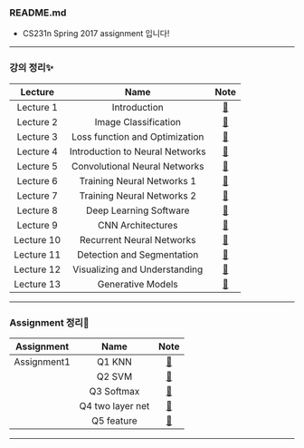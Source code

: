 ### README.md

 - CS231n Spring 2017 assignment 입니다!  
 
 ***
 ### 강의 정리✨
|__Lecture__|__Name__|__Note__|
|:---:|:---:|:---:|
|Lecture 1|Introduction|[📖](https://blog.naver.com/ljwon77_/222032524072)|
|Lecture 2|Image Classification|[📖](https://blog.naver.com/ljwon77_/222037832826)|
|Lecture 3|Loss function and Optimization|[📖](https://blog.naver.com/ljwon77_/222046271960)|
|Lecture 4|Introduction to Neural Networks|[📖](https://blog.naver.com/ljwon77_/222052114083)|
|Lecture 5|Convolutional Neural Networks|[📖](https://blog.naver.com/ljwon77_/222062160370)|
|Lecture 6|Training Neural Networks 1|[📖](https://blog.naver.com/ljwon77_/222070385083)|
|Lecture 7|Training Neural Networks 2|[📖](https://blog.naver.com/ljwon77_/222073819029)|
|Lecture 8|Deep Learning Software|[📖](https://blog.naver.com/ljwon77_/222206614144)|
|Lecture 9|CNN Architectures|[📖](https://blog.naver.com/ljwon77_/222207853818)|
|Lecture 10|Recurrent Neural Networks|[📖](https://blog.naver.com/ljwon77_/222208939587)|
|Lecture 11|Detection and Segmentation|[📖](https://blog.naver.com/ljwon77_/222218454848)|
|Lecture 12|Visualizing and Understanding|[📖](https://blog.naver.com/ljwon77_/222220046525)|
|Lecture 13|Generative Models|[📖](https://blog.naver.com/ljwon77_/222221257434)|
 ***

 
 ### Assignment 정리💫
|__Assignment__|__Name__|__Note__|
|:---:|:---:|:---:|
|Assignment1|Q1 KNN|[📝](https://blog.naver.com/ljwon77_/222139197263)|
|  |Q2 SVM|[📝](https://blog.naver.com/ljwon77_/222139728144)|
|  |Q3 Softmax|[📝](https://blog.naver.com/ljwon77_/222139994988)|
|  |Q4 two layer net|[📝](https://blog.naver.com/ljwon77_/222140068840)|
|  |Q5 feature|[📝](https://blog.naver.com/ljwon77_/222140131404)|
 ***
